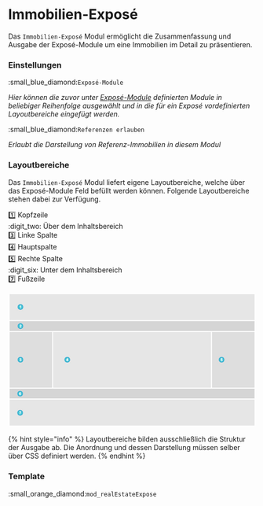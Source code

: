 # Immobilien-Exposé

Das `Immobilien-Exposé` Modul ermöglicht die Zusammenfassung und Ausgabe der Exposé-Module um eine Immobilien im Detail zu präsentieren.

### Einstellungen

:small\_blue\_diamond:`Exposé-Module`

_Hier können die zuvor unter _[_Exposé-Module_](../../backend-konfiguration/expose-module/)_ definierten Module in beliebiger Reihenfolge ausgewählt und in die für ein Exposé vordefinierten Layoutbereiche eingefügt werden._

:small\_blue\_diamond:`Referenzen erlauben`

_Erlaubt die Darstellung von Referenz-Immobilien in diesem Modul_

### Layoutbereiche

Das `Immobilien-Exposé` Modul liefert eigene Layoutbereiche, welche über das Exposé-Module Feld befüllt werden können. Folgende Layoutbereiche stehen dabei zur Verfügung.

:one: Kopfzeile \
:digit\_two: Über dem Inhaltsbereich\
:three: Linke Spalte\
:four: Hauptspalte\
:five: Rechte Spalte\
:digit\_six: Unter dem Inhaltsbereich\
:seven: Fußzeile

![Exposé-Modul - Layoutbereiche](../../../.gitbook/assets/expose-layoutbereiche.jpg)

{% hint style="info" %}
Layoutbereiche bilden ausschließlich die Struktur der Ausgabe ab. Die Anordnung und dessen Darstellung müssen selber über CSS definiert werden.
{% endhint %}

### Template

:small\_orange\_diamond:`mod_realEstateExpose`

